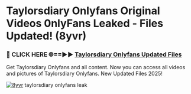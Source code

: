 # Taylorsdiary Onlyfans Original Videos 0nlyFans Leaked - Files Updated! (8yvr)

<h3>🔴 CLICK HERE 🌐==►► <a href="https://tinyurl.com/3hn5wdd3" rel="nofollow">Taylorsdiary Onlyfans Updated Files</a></h3>

Get Taylorsdiary Onlyfans and all content. Now you can access all videos and pictures of Taylorsdiary Onlyfans. New Updated Files 2025!

[![8yvr](https://i.imgur.com/4HnBqBT.gif)](https://tinyurl.com/3hn5wdd3)
taylorsdiary onlyfans leak
